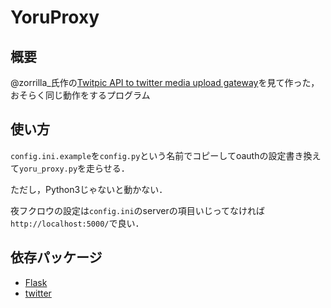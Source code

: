 # YoruProxy
## 概要
@zorrilla\_氏作の[Twitpic API to twitter media upload gateway](http://lanieve.jp/picgw/)を見て作った，おそらく同じ動作をするプログラム

## 使い方
`config.ini.example`を`config.py`という名前でコピーしてoauthの設定書き換えて`yoru_proxy.py`を走らせる．

ただし，Python3じゃないと動かない．

夜フクロウの設定は`config.ini`のserverの項目いじってなければ`http://localhost:5000/`で良い．

## 依存パッケージ
- [Flask](https://pypi.python.org/pypi/Flask/)
- [twitter](https://pypi.python.org/pypi/twitter/)
